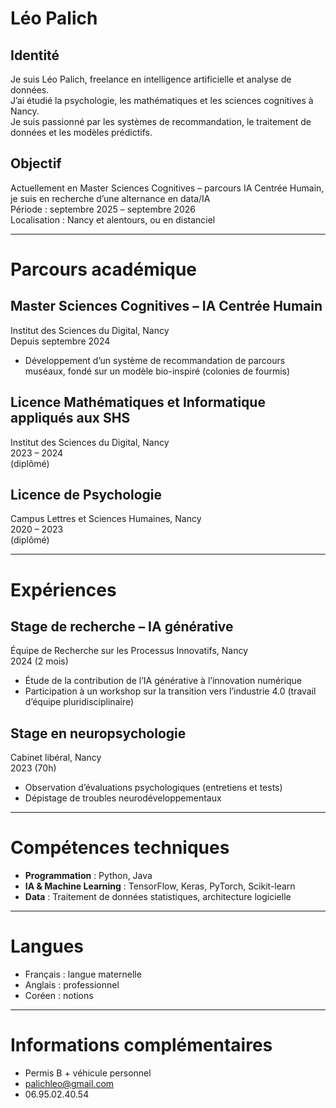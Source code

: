 #  Léo Palich
## Identité

Je suis Léo Palich, freelance en intelligence artificielle et analyse de données.  
J’ai étudié la psychologie, les mathématiques et les sciences cognitives à Nancy.  
Je suis passionné par les systèmes de recommandation, le traitement de données et les modèles prédictifs.

##  Objectif
Actuellement en Master Sciences Cognitives – parcours IA Centrée Humain, je suis en recherche d’une alternance en data/IA  
 Période : septembre 2025 – septembre 2026  
 Localisation : Nancy et alentours, ou en distanciel

---

#  Parcours académique

## Master Sciences Cognitives – IA Centrée Humain  
 Institut des Sciences du Digital, Nancy  
 Depuis septembre 2024  
- Développement d’un système de recommandation de parcours muséaux, fondé sur un modèle bio-inspiré (colonies de fourmis)

## Licence Mathématiques et Informatique appliqués aux SHS  
 Institut des Sciences du Digital, Nancy  
 2023 – 2024  
(diplômé)

## Licence de Psychologie  
 Campus Lettres et Sciences Humaines, Nancy  
 2020 – 2023  
(diplômé)

---

# Expériences

## Stage de recherche – IA générative  
 Équipe de Recherche sur les Processus Innovatifs, Nancy  
 2024 (2 mois)  
- Étude de la contribution de l’IA générative à l’innovation numérique  
- Participation à un workshop sur la transition vers l’industrie 4.0 (travail d’équipe pluridisciplinaire)

## Stage en neuropsychologie  
 Cabinet libéral, Nancy  
 2023 (70h)  
- Observation d’évaluations psychologiques (entretiens et tests)  
- Dépistage de troubles neurodéveloppementaux

---

# Compétences techniques

- **Programmation** : Python, Java  
- **IA & Machine Learning** : TensorFlow, Keras, PyTorch, Scikit-learn  
- **Data** : Traitement de données statistiques, architecture logicielle

---

# Langues

- Français : langue maternelle  
- Anglais : professionnel  
- Coréen : notions

---

# Informations complémentaires

- Permis B + véhicule personnel  
- palichleo@gmail.com  
- 06.95.02.40.54  